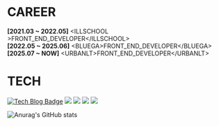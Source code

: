 # CAREER
<STRONG>[2021.03 ~ 2022.05]</STRONG> &lt;ILLSCHOOL &gt;FRONT_END_DEVELOPER&lt;/ILLSCHOOL&gt; <br/>
<STRONG>[2022.05 ~ 2025.06]</STRONG> &lt;BLUEGA&gt;FRONT_END_DEVELOPER&lt;/BLUEGA&gt;
<STRONG>[2025.07 ~ NOW]</STRONG> &lt;URBANLT&gt;FRONT_END_DEVELOPER&lt;/URBANLT&gt;
# TECH 
[![Tech Blog Badge](http://img.shields.io/badge/-Tech%20blog-black?style=flat-square&logo=github&link=https://zxcv1685.github.io/)](https://zxcv1685.github.io/)
<a href="https://codepen.io/zxcv1685"><img src="https://img.shields.io/badge/codepen-000000?style=flat-square&logo=codepen&logoColor=white"/></a>
<a href="https://zxcv1685.gitbook.io/a/"><img src="https://img.shields.io/badge/JAVASCRIPT-FFCA28?style=flat-square&logo=javascript&logoColor=white"/></a>
<a href="https://zxcv1685.gitbook.io/react/"><img src="https://img.shields.io/badge/REACT-0000ff?style=flat-square&logo=react&logoColor=white"/></a>
<a href="https://zxcv1685.gitbook.io/mysql/"><img src="https://img.shields.io/badge/MYSQL-Purple?style=flat-square&logo=mysql&logoColor=white"/></a>

![Anurag's GitHub stats](https://github-readme-stats.vercel.app/api?username=1rrock&show_icons=true&theme=radical)
